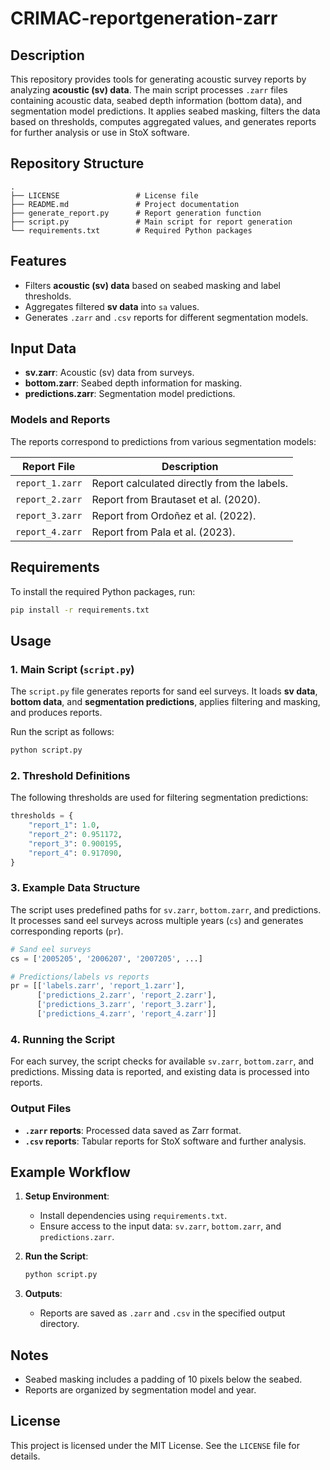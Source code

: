 # CRIMAC-reportgeneration-zarr

## Description

This repository provides tools for generating acoustic survey reports by analyzing **acoustic (sv) data**. The main script processes `.zarr` files containing acoustic data, seabed depth information (bottom data), and segmentation model predictions. It applies seabed masking, filters the data based on thresholds, computes aggregated values, and generates reports for further analysis or use in StoX software.

## Repository Structure

```
.
├── LICENSE                 # License file
├── README.md               # Project documentation
├── generate_report.py      # Report generation function
├── script.py               # Main script for report generation
└── requirements.txt        # Required Python packages
```

## Features

- Filters **acoustic (sv) data** based on seabed masking and label thresholds.
- Aggregates filtered **sv data** into `sa` values.
- Generates `.zarr` and `.csv` reports for different segmentation models.

## Input Data

- **sv.zarr**: Acoustic (sv) data from surveys.
- **bottom.zarr**: Seabed depth information for masking.
- **predictions.zarr**: Segmentation model predictions.

### Models and Reports

The reports correspond to predictions from various segmentation models:

| **Report File**  | **Description**                                |
|------------------|-----------------------------------------------|
| `report_1.zarr`  | Report calculated directly from the labels.   |
| `report_2.zarr`  | Report from Brautaset et al. (2020).          |
| `report_3.zarr`  | Report from Ordoñez et al. (2022).            |
| `report_4.zarr`  | Report from Pala et al. (2023).               |

## Requirements

To install the required Python packages, run:

```bash
pip install -r requirements.txt
```

## Usage

### 1. Main Script (`script.py`)

The `script.py` file generates reports for sand eel surveys. It loads **sv data**, **bottom data**, and **segmentation predictions**, applies filtering and masking, and produces reports.

Run the script as follows:

```bash
python script.py
```

### 2. Threshold Definitions

The following thresholds are used for filtering segmentation predictions:

```python
thresholds = {
    "report_1": 1.0,
    "report_2": 0.951172,
    "report_3": 0.900195,
    "report_4": 0.917090,
}
```

### 3. Example Data Structure

The script uses predefined paths for `sv.zarr`, `bottom.zarr`, and predictions. It processes sand eel surveys across multiple years (`cs`) and generates corresponding reports (`pr`).

```python
# Sand eel surveys
cs = ['2005205', '2006207', '2007205', ...]

# Predictions/labels vs reports
pr = [['labels.zarr', 'report_1.zarr'],
      ['predictions_2.zarr', 'report_2.zarr'],
      ['predictions_3.zarr', 'report_3.zarr'],
      ['predictions_4.zarr', 'report_4.zarr']]
```

### 4. Running the Script

For each survey, the script checks for available `sv.zarr`, `bottom.zarr`, and predictions. Missing data is reported, and existing data is processed into reports.

### Output Files

- **`.zarr` reports**: Processed data saved as Zarr format.
- **`.csv` reports**: Tabular reports for StoX software and further analysis.

## Example Workflow

1. **Setup Environment**:
    - Install dependencies using `requirements.txt`.
    - Ensure access to the input data: `sv.zarr`, `bottom.zarr`, and `predictions.zarr`.

2. **Run the Script**:
    ```bash
    python script.py
    ```

3. **Outputs**:
    - Reports are saved as `.zarr` and `.csv` in the specified output directory.

## Notes

- Seabed masking includes a padding of 10 pixels below the seabed.
- Reports are organized by segmentation model and year.

## License

This project is licensed under the MIT License. See the `LICENSE` file for details.

